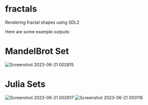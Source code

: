 # fractals
Rendering fractal shapes using SDL2

Here are some example outputs:

# MandelBrot Set
![Screenshot 2023-06-21 002815](https://github.com/CalebL42/fractals/assets/136949875/7d1a8c26-9372-467d-b2b9-2d39c0d30cf9)

# Julia Sets
![Screenshot 2023-06-21 002917](https://github.com/CalebL42/fractals/assets/136949875/f27f8511-9ab6-47bf-8b78-016348d8ae93)
![Screenshot 2023-06-21 003116](https://github.com/CalebL42/fractals/assets/136949875/1eb7b970-bf23-4608-8900-a27859f0bc14)
